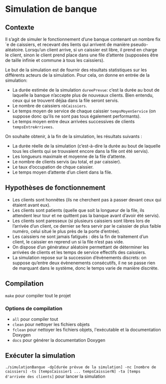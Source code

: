 # Simulation de banque

## Contexte
Il s’agit de simuler le fonctionnement d’une banque contenant un nombre fix´e de caissiers, et recevant des  lients qui arrivent de manière pseudo-aléatoire. Lorsqu’un client arrive, si un caissier est libre, il prend en charge le client, sinon le client prend place dans une file d’attente (supposées être de taille infinie et commune à tous les caissiers).

Le but de la simulation est de fournir des résultats statistiques sur les différents acteurs de la simulation. Pour cela, on donne en entrée de la simulation:

* La durée estimée de la simulation `dureePrevue`: c’est la durée au bout de laquelle la banque n’accepte plus de nouveaux clients. Bien entendu, ceux qui se trouvent déjàa dans la file seront servis.
* Le nombre de caissiers `nbCaissiers`.
* Le temps moyen de service de chaque caissier `tempsMoyenService` (on suppose donc qu’ils ne sont pas tous également performants).
* Le temps moyen entre deux arrivées successives de clients `tempsEntreArrivees`.

On souhaite obtenir, à la fin de la simulation, les résultats suivants :
* La durée réelle de la simulation (c’est-à-dire la durée au bout de laquelle tous les clients qui se trouvaient encore dans la file ont été servis).
* Les longueurs maximale et moyenne de la file d’attente.
* Le nombre de clients servis (au total, et par caissier).
* Le taux d’occupation de chque caissier.
* Le temps moyen d’attente d’un client dans la file.

## Hypothèses de fonctionnement
* Les clients sont honnêtes (ils ne cherchent pas à passer devant ceux qui étaient avant eux).
* Les clients sont patients (quelle que soit la longueur de la file, ils attendent leur tour et ne quittent pas la banque avant d’avoir été servis).
* Les clients sont paresseux (si plusieurs caissiers sont libres lors de l’arrivée d’un client, ce dernier se fera servir par le caissier de plus faible numéro, celui situé le plus près de la porte d’entrée).
* Les caissiers ne sont jamais fatigués : dès la fin de traitement d’un client, le caissier en reprend un si la file n’est pas vide.
* On dispose d’un générateur aléatoire permettant de déterminer les arrivées de clients et les temps de service effectifs des caissiers.
* La simulation repose sur la succession d’évènements discrets: on suppose qu’entre deux évènenements consécutifs, il ne se passe rien de marquant dans le système, donc le temps varie de manière discrète.


## Compilation 
`make` pour compiler tout le projet
### Options de compilation
* `all` pour compiler tout
* `clean` pour nettoyer les fichiers objets
* `fclean` pour nettoyer les fichiers objets, l'exécutable et la documentation Doxygen
* `docs` pour générer la documentation Doxygen

## Exécuter la simulation
`./simulationBanque -dp[durée prévue de la simulation] -nc [nombre de caissiers] -ts [tempsCaissier1 ... tempsCaissierN] -ta [temps d'arrivée des clients]` pour lancer la simulation
